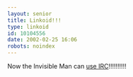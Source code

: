 ```yaml
---
layout: senior
title: Linkoid!!!
type: linkoid
id: 10104556
date: 2002-02-25 16:06
robots: noindex
---
```

<p>Now the Invisible Man can <a href="http://www.invisiblenet.net/" title="Bet you couldn't see this happening!!!!! (Doh!!!!!!!!!)">use IRC</a>!!!!!!!!!!</p>